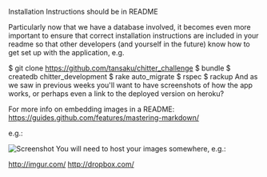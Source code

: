 Installation Instructions should be in README

Particularly now that we have a database involved, it becomes even more important to ensure that correct installation instructions are included in your readme so that other developers (and yourself in the future) know how to get set up with the application, e.g.

$ git clone https://github.com/tansaku/chitter_challenge
$ bundle
$ createdb chitter_development
$ rake auto_migrate
$ rspec
$ rackup
And as we saw in previous weeks you'll want to have screenshots of how the app works, or perhaps even a link to the deployed version on heroku?

For more info on embedding images in a README: https://guides.github.com/features/mastering-markdown/

e.g.:

![Screenshot](https://path_to_your_image)
You will need to host your images somewhere, e.g.:

http://imgur.com/
http://dropbox.com/

